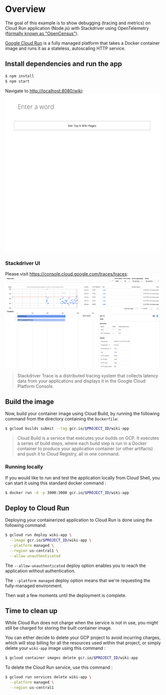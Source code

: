 # Overview

The goal of this example is to show debugging (tracing and metrics) on Cloud Run application (Node.js) with Stackdriver using OpenTelemetry ([formally known as "OpenCensus"](https://medium.com/opentracing/a-roadmap-to-convergence-b074e5815289)).

[Google Cloud Run](https://cloud.google.com/run/) is a fully managed platform that takes a Docker container image and runs it as a stateless, autoscaling HTTP service.

## Install dependencies and run the app
```sh
$ npm install
$ npm start
```

Navigate to <http://localhost:8080/wiki>:
![Wiki Demo](images/demo.gif)

### Stackdriver UI

Please visit <https://console.cloud.google.com/traces/traces>:
![Stackdriver UI](images/stackdriver.png)

> Stackdriver Trace is a distributed tracing system that collects latency data from your applications and displays it in the Google Cloud Platform Console.

## Build the image
Now, build your container image using Cloud Build, by running the following command from the directory containing the `Dockerfile`:

```sh
$ gcloud builds submit --tag gcr.io/$PROJECT_ID/wiki-app
```

> Cloud Build is a service that executes your builds on GCP. It executes a series of build steps, where each build step is run in a Docker container to produce your application container (or other artifacts) and push it to Cloud Registry, all in one command.

### Running locally
If you would like to run and test the application locally from Cloud Shell, you can start it using this standard docker command :

```sh
$ docker run -d -p 3000:3000 gcr.io/$PROJECT_ID/wiki-app
```

## Deploy to Cloud Run
Deploying your containerized application to Cloud Run is done using the following command:

```sh
$ gcloud run deploy wiki-app \
  --image gcr.io/$PROJECT_ID/wiki-app \
  --platform managed \
  --region us-central1 \
  --allow-unauthenticated
```
The `--allow-unauthenticated` deploy option enables you to reach the application without authentication.

The `--platform managed` deploy option means that we're requesting the fully-managed environment.

Then wait a few moments until the deployment is complete.

## Time to clean up
While Cloud Run does not charge when the service is not in use, you might still be charged for storing the built container image.

You can either decide to delete your GCP project to avoid incurring charges, which will stop billing for all the resources used within that project, or simply delete your `wiki-app` image using this command :

```sh
$ gcloud container images delete gcr.io/$PROJECT_ID/wiki-app
```

To delete the Cloud Run service, use this command :

```sh
$ gcloud run services delete wiki-app \
  --platform managed \
  --region us-central1
```
